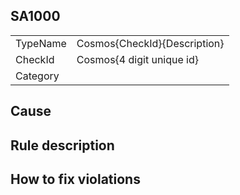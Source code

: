 ## SA1000

<table>
<tr>
  <td>TypeName</td>
  <td>Cosmos{CheckId}{Description}</td>
</tr>
<tr>
  <td>CheckId</td>
  <td>Cosmos{4 digit unique id}</td>
</tr>
<tr>
  <td>Category</td>
  <td></td>
</tr>
</table>

## Cause



## Rule description



## How to fix violations


```csharp

```
